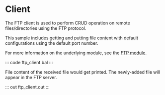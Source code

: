 # Client

The FTP client is used to perform CRUD operation on remote files/directories using the FTP protocol.

This sample includes getting and putting file content with default configurations using the default port number.

For more information on the underlying module, see the [FTP module](https://lib.ballerina.io/ballerina/ftp/latest).

::: code ftp_client.bal :::

File content of the received file would get printed. The newly-added file will appear in the FTP server.

::: out ftp_client.out :::
